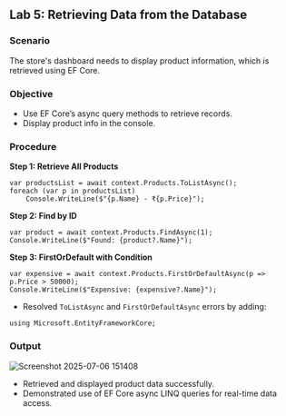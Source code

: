 ## **Lab 5: Retrieving Data from the Database**

### **Scenario**

The store's dashboard needs to display product information, which is retrieved using EF Core.

### **Objective**

* Use EF Core’s async query methods to retrieve records.
* Display product info in the console.

### **Procedure**

**Step 1: Retrieve All Products**
```
var productsList = await context.Products.ToListAsync();
foreach (var p in productsList)
    Console.WriteLine($"{p.Name} - ₹{p.Price}");
```
**Step 2: Find by ID**
```
var product = await context.Products.FindAsync(1);
Console.WriteLine($"Found: {product?.Name}");
```
**Step 3: FirstOrDefault with Condition**
```
var expensive = await context.Products.FirstOrDefaultAsync(p => p.Price > 50000);
Console.WriteLine($"Expensive: {expensive?.Name}");
```
* Resolved `ToListAsync` and `FirstOrDefaultAsync` errors by adding:
```
using Microsoft.EntityFrameworkCore;
```
### **Output**
![Screenshot 2025-07-06 151408](https://github.com/user-attachments/assets/9625b6d2-1e63-4d5a-aaf5-e0fe5d6ecac1)

* Retrieved and displayed product data successfully.
* Demonstrated use of EF Core async LINQ queries for real-time data access.

